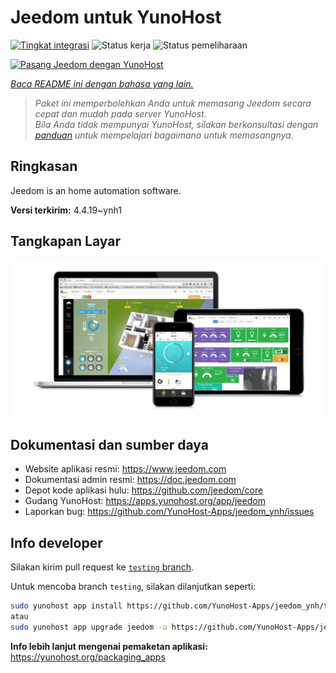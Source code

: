<!--
N.B.: README ini dibuat secara otomatis oleh <https://github.com/YunoHost/apps/tree/master/tools/readme_generator>
Ini TIDAK boleh diedit dengan tangan.
-->

# Jeedom untuk YunoHost

[![Tingkat integrasi](https://dash.yunohost.org/integration/jeedom.svg)](https://ci-apps.yunohost.org/ci/apps/jeedom/) ![Status kerja](https://ci-apps.yunohost.org/ci/badges/jeedom.status.svg) ![Status pemeliharaan](https://ci-apps.yunohost.org/ci/badges/jeedom.maintain.svg)

[![Pasang Jeedom dengan YunoHost](https://install-app.yunohost.org/install-with-yunohost.svg)](https://install-app.yunohost.org/?app=jeedom)

*[Baca README ini dengan bahasa yang lain.](./ALL_README.md)*

> *Paket ini memperbolehkan Anda untuk memasang Jeedom secara cepat dan mudah pada server YunoHost.*  
> *Bila Anda tidak mempunyai YunoHost, silakan berkonsultasi dengan [panduan](https://yunohost.org/install) untuk mempelajari bagaimana untuk memasangnya.*

## Ringkasan

Jeedom is an home automation software.


**Versi terkirim:** 4.4.19~ynh1

## Tangkapan Layar

![Tangkapan Layar pada Jeedom](./doc/screenshots/01-Appli-jeedom.png)

## Dokumentasi dan sumber daya

- Website aplikasi resmi: <https://www.jeedom.com>
- Dokumentasi admin resmi: <https://doc.jeedom.com>
- Depot kode aplikasi hulu: <https://github.com/jeedom/core>
- Gudang YunoHost: <https://apps.yunohost.org/app/jeedom>
- Laporkan bug: <https://github.com/YunoHost-Apps/jeedom_ynh/issues>

## Info developer

Silakan kirim pull request ke [`testing` branch](https://github.com/YunoHost-Apps/jeedom_ynh/tree/testing).

Untuk mencoba branch `testing`, silakan dilanjutkan seperti:

```bash
sudo yunohost app install https://github.com/YunoHost-Apps/jeedom_ynh/tree/testing --debug
atau
sudo yunohost app upgrade jeedom -u https://github.com/YunoHost-Apps/jeedom_ynh/tree/testing --debug
```

**Info lebih lanjut mengenai pemaketan aplikasi:** <https://yunohost.org/packaging_apps>
